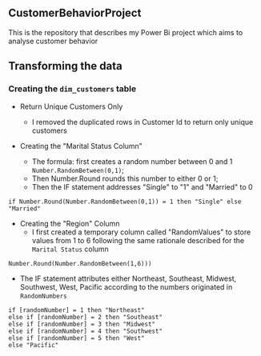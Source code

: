## CustomerBehaviorProject
This is the repository that describes my Power Bi project which aims to analyse customer behavior


## Transforming the data

### Creating the `dim_customers` table 

- Return Unique Customers Only
   - I removed the duplicated rows in Customer Id to return only unique customers
  
- Creating the "Marital Status Column"
   - The formula: first creates a random number between 0 and 1 `Number.RandomBetween(0,1)`;
   - Then Number.Round rounds this number to either 0 or 1;
   - Then the IF statement addresses "Single" to "1" and "Married" to 0
   
```
if Number.Round(Number.RandomBetween(0,1)) = 1 then "Single" else "Married"
```

- Creating the "Region" Column
  - I first created a temporary column called "RandomValues" to store values from 1 to 6 following the same rationale described for the `Marital Status` column
 
```
Number.Round(Number.RandomBetween(1,6)))
```

  - The IF statement attributes either Northeast, Southeast, Midwest, Southwest, West, Pacific according to the numbers originated in `RandomNumbers`

```
if [randomNumber] = 1 then "Northeast"
else if [randomNumber] = 2 then "Southeast"
else if [randomNumber] = 3 then "Midwest"
else if [randomNumber] = 4 then "Southwest"
else if [randomNumber] = 5 then "West"
else "Pacific"
```
